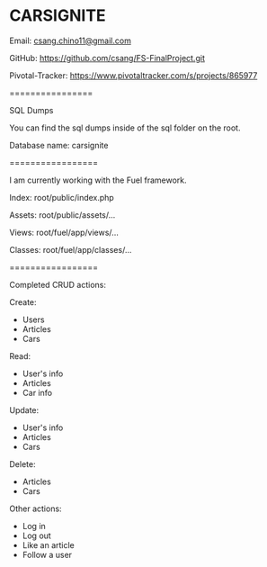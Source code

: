 CARSIGNITE
================

Email: csang.chino11@gmail.com

GitHub: https://github.com/csang/FS-FinalProject.git

Pivotal-Tracker: https://www.pivotaltracker.com/s/projects/865977

================

SQL Dumps

You can find the sql dumps inside of the sql folder on the root.

Database name: carsignite

=================

I am currently working with the Fuel framework.

Index:
root/public/index.php

Assets:
root/public/assets/...

Views:
root/fuel/app/views/...

Classes:
root/fuel/app/classes/...

=================

Completed CRUD actions:

Create:
- Users
- Articles
- Cars

Read:
- User's info
- Articles
- Car info

Update:
- User's info
- Articles
- Cars

Delete:
- Articles
- Cars

Other actions:
- Log in
- Log out
- Like an article
- Follow a user